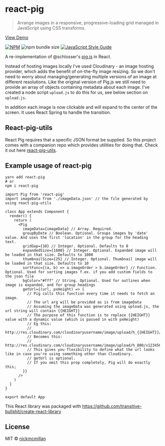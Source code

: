 # react-pig

> Arrange images in a responsive, progressive-loading grid managed in JavaScript using CSS transforms.

[View Demo](https://pigreact.netlify.com/)

[![NPM](https://img.shields.io/npm/v/react-pig.svg?style=flat-square)](https://www.npmjs.com/package/react-pig)
![npm bundle size](https://img.shields.io/bundlephobia/min/react-pig.svg?style=flat-square)
[![JavaScript Style Guide](https://img.shields.io/badge/code_style-standard-brightgreen.svg?style=flat-square)](https://standardjs.com)

A re-implementation of @schlosser's [pig.js](https://github.com/schlosser/pig.js/) in React.

Instead of hosting images locally I've used Cloudinary - an image hosting provider, which adds the benefit of on-the-fly image resizing. So we don't need to worry about managing/generating multiple versions of an image at different resolutions. Like the original version of Pig.js we still need to provide an array of objects containing metadata about each image. I've created a node script `upload.js` to do this for us, see below section on `upload.js`.

In addition each image is now clickable and will expand to the center of the screen. It uses React Spring to handle the transition.

## React-pig-utils
React Pig requires that a specific JSON format be supplied. So this project comes with a companion repo which provides utilities for doing that. Check it out here [react-pig-utils](https://github.com/nickmcmillan/react-pig-utils).


## Example usage of react-pig

```
yarn add react-pig
# or
npm i react-pig
```

```
import Pig from 'react-pig'
import imageData from './imageData.json' // the file generated by using react-pig-utils

class App extends Component {
  render() {
    return (
      <Pig
        imageData={imageData} // Array. Required.
        groupByDate // Boolean. Optional. Groups images by 'date' value. And uses the first 'location' in the group for the heading text.
        gridGap={10} // Integer. Optional. Defaults to 8
        expandedSize={1600} // Integer. Optional. Expanded image will be loaded in that size. Defaults to 1000
        thumbnailSize={25} // Integer. Optional. Thumbnail image will be loaded in that size. Defaults to 10
        sortFunc={(a, b) => a.imageOrder > b.imageOrder} // Function. Optional. Used for sorting images f.ex. if you add custom fields to the json file
        bgColor="#fff" // String. Optional. Used for outlines when image is expanded, and for group headings
        getUrl={(url, pxHeight) => {
          // Pig calls this function every time it needs to fetch an image.
          // The url arg will be provided as is from imageData
          // Assuming the imageData was generated using upload.js, the url string will contain {{HEIGHT}}
          // The purpose of this function is to replace {{HEIGHT}} value with a dynamic value (which is passed in with pxHeight)
          // Eg this:
          // http://res.cloudinary.com/cloudinaryusername/image/upload/h_{{HEIGHT}}/v12345678/cloudinaryfolder/image.jpg
          // Becomes this:
          // http://res.cloudinary.com/cloudinaryusername/image/upload/h_800/v12345678/cloudinaryfolder/image.jpg
          // This gives you flexibility to define what the url looks like in case you're using something other than Cloudinary.
          // getUrl is optional.
          // If you omit this prop completely, Pig will do exactly this;
        }}
      />
    )
  }
}

export default App
```


This React library was packaged with https://github.com/transitive-bullshit/create-react-library

## License

MIT © [nickmcmillan](https://github.com/nickmcmillan)

